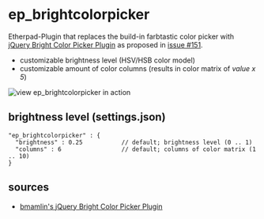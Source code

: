 ep_brightcolorpicker
=======

Etherpad-Plugin that replaces the build-in farbtastic color picker with [jQuery Bright Color Picker Plugin](https://github.com/bmamlin/brightcolorpicker-jquery-plugin) as proposed in [issue #151](https://github.com/ether/etherpad-lite/issues/151).

* customizable brightness level (HSV/HSB color model)
* customizable amount of color columns (results in color matrix of *value x 5*)

![view ep_brightcolorpicker in action](https://raw.githubusercontent.com/gulaschskanone/ep_brightcolorpicker/master/static/image/ep_brightcolorpicker.png)


## brightness level (settings.json) ##
```
"ep_brightcolorpicker" : {
  "brightness" : 0.25           // default; brightness level (0 .. 1)
  "columns" : 6	    			// default; columns of color matrix (1 .. 10)
}
```

## sources ##
* [bmamlin's jQuery Bright Color Picker Plugin](https://github.com/bmamlin/brightcolorpicker-jquery-plugin)